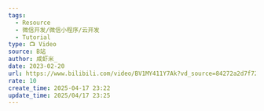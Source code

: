 ```yaml
---
tags:
  - Resource
  - 微信开发/微信小程序/云开发
  - Tutorial
type: 📺 Video
source: B站
author: 咸虾米_
date: 2023-02-20
url: https://www.bilibili.com/video/BV1MY411Y7Ak?vd_source=84272a2d7f72158b38778819be5bc6ad
rate: 10
create_time: 2025-04-17 23:22
update_time: 2025/04/17 23:25
---
```


